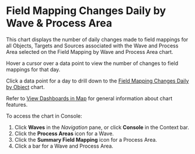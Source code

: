 # Field Mapping Changes Daily by Wave & Process Area

This chart displays the number of daily changes made to field mappings
for all Objects, Targets and Sources associated with the Wave and
Process Area selected on the Field Mapping by Wave and Process Area
chart.

Hover a cursor over a data point to view the number of changes to field
mappings for that day.

Click a data point for a day to drill down to the [Field Mapping Changes
Daily by Object](Field_Mapping_Changes_Daily_by_Object.htm) chart.

Refer to [View Dashboards in Map](View_Dashboards_in_Map.htm) for
general information about chart features.

To access the chart in Console:

1.  Click <span style="font-weight: bold;">Waves</span> in the
    <span style="font-style: italic;">Navigation</span> pane, or click
    <span style="font-weight: bold;">Console</span> in the Context bar.
2.  Click the <span style="font-weight: bold;">Process Areas</span> icon
    for a Wave.
3.  Click the <span style="font-weight: bold;">Summary Field
    Mapping</span> icon for a Process Area.
4.  Click a bar for a Wave and Process Area.
